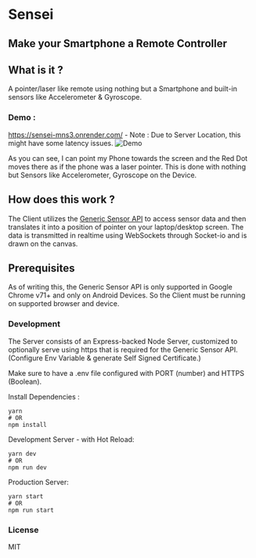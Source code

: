 # Sensei

## Make your Smartphone a Remote Controller

## What is it ?

A pointer/laser like remote using nothing but a Smartphone and
built-in sensors like Accelerometer & Gyroscope.

### Demo :

https://sensei-mns3.onrender.com/ - Note : Due to Server Location, this might have some latency issues.
![Demo](./public/Demo/demo.gif)

As you can see, I can point my Phone towards the screen and the Red Dot moves there as if the phone was a laser pointer. This is done with nothing but Sensors like Accelerometer, Gyroscope on the Device.

## How does this work ?

The Client utilizes the [Generic Sensor API](https://developer.mozilla.org/en-US/docs/Web/API/Sensor_APIs) to access sensor data and then translates it into a position of
pointer on your laptop/desktop screen. The data is transmitted in
realtime using WebSockets through Socket-io and is drawn on the
canvas.

## Prerequisites

As of writing this, the Generic Sensor API is only supported in Google Chrome v71+ and only on Android Devices. So the Client must be running on supported browser and device.

### Development

The Server consists of an Express-backed Node Server, customized to optionally serve using https that is required for the Generic Sensor API. (Configure Env Variable & generate Self Signed Certificate.)

Make sure to have a .env file configured with PORT (number) and HTTPS (Boolean).

Install Dependencies :

```
yarn
# OR
npm install
```

Development Server - with Hot Reload:

```
yarn dev
# OR
npm run dev
```

Production Server:

```
yarn start
# OR
npm run start
```

### License

MIT

